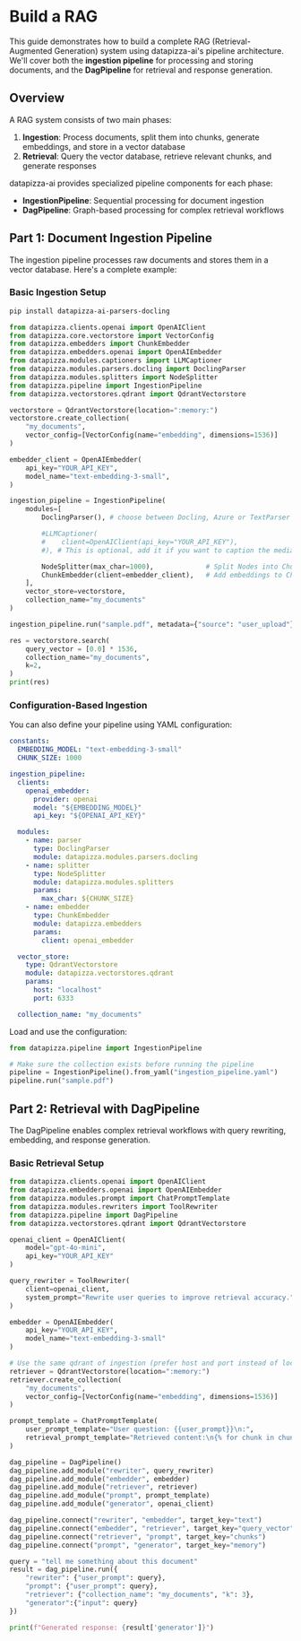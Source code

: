 # Build a RAG

This guide demonstrates how to build a complete RAG (Retrieval-Augmented Generation) system using datapizza-ai's pipeline architecture. We'll cover both the **ingestion pipeline** for processing and storing documents, and the **DagPipeline** for retrieval and response generation.

## Overview

A RAG system consists of two main phases:

1. **Ingestion**: Process documents, split them into chunks, generate embeddings, and store in a vector database
2. **Retrieval**: Query the vector database, retrieve relevant chunks, and generate responses

datapizza-ai provides specialized pipeline components for each phase:

- **IngestionPipeline**: Sequential processing for document ingestion
- **DagPipeline**: Graph-based processing for complex retrieval workflows

## Part 1: Document Ingestion Pipeline

The ingestion pipeline processes raw documents and stores them in a vector database. Here's a complete example:

### Basic Ingestion Setup

```sh
pip install datapizza-ai-parsers-docling
```

```python
from datapizza.clients.openai import OpenAIClient
from datapizza.core.vectorstore import VectorConfig
from datapizza.embedders import ChunkEmbedder
from datapizza.embedders.openai import OpenAIEmbedder
from datapizza.modules.captioners import LLMCaptioner
from datapizza.modules.parsers.docling import DoclingParser
from datapizza.modules.splitters import NodeSplitter
from datapizza.pipeline import IngestionPipeline
from datapizza.vectorstores.qdrant import QdrantVectorstore

vectorstore = QdrantVectorstore(location=":memory:")
vectorstore.create_collection(
    "my_documents",
    vector_config=[VectorConfig(name="embedding", dimensions=1536)]
)

embedder_client = OpenAIEmbedder(
    api_key="YOUR_API_KEY",
    model_name="text-embedding-3-small",
)

ingestion_pipeline = IngestionPipeline(
    modules=[
        DoclingParser(), # choose between Docling, Azure or TextParser to parse plain text

        #LLMCaptioner(
        #    client=OpenAIClient(api_key="YOUR_API_KEY"),
        #), # This is optional, add it if you want to caption the media

        NodeSplitter(max_char=1000),             # Split Nodes into Chunks
        ChunkEmbedder(client=embedder_client),   # Add embeddings to Chunks
    ],
    vector_store=vectorstore,
    collection_name="my_documents"
)

ingestion_pipeline.run("sample.pdf", metadata={"source": "user_upload"})

res = vectorstore.search(
    query_vector = [0.0] * 1536,
    collection_name="my_documents",
    k=2,
)
print(res)
```


### Configuration-Based Ingestion

You can also define your pipeline using YAML configuration:

```yaml
constants:
  EMBEDDING_MODEL: "text-embedding-3-small"
  CHUNK_SIZE: 1000

ingestion_pipeline:
  clients:
    openai_embedder:
      provider: openai
      model: "${EMBEDDING_MODEL}"
      api_key: "${OPENAI_API_KEY}"

  modules:
    - name: parser
      type: DoclingParser
      module: datapizza.modules.parsers.docling
    - name: splitter
      type: NodeSplitter
      module: datapizza.modules.splitters
      params:
        max_char: ${CHUNK_SIZE}
    - name: embedder
      type: ChunkEmbedder
      module: datapizza.embedders
      params:
        client: openai_embedder

  vector_store:
    type: QdrantVectorstore
    module: datapizza.vectorstores.qdrant
    params:
      host: "localhost"
      port: 6333

  collection_name: "my_documents"
```

Load and use the configuration:

```python
from datapizza.pipeline import IngestionPipeline

# Make sure the collection exists before running the pipeline
pipeline = IngestionPipeline().from_yaml("ingestion_pipeline.yaml")
pipeline.run("sample.pdf")

```

## Part 2: Retrieval with DagPipeline

The DagPipeline enables complex retrieval workflows with query rewriting, embedding, and response generation.

### Basic Retrieval Setup

```python
from datapizza.clients.openai import OpenAIClient
from datapizza.embedders.openai import OpenAIEmbedder
from datapizza.modules.prompt import ChatPromptTemplate
from datapizza.modules.rewriters import ToolRewriter
from datapizza.pipeline import DagPipeline
from datapizza.vectorstores.qdrant import QdrantVectorstore

openai_client = OpenAIClient(
    model="gpt-4o-mini",
    api_key="YOUR_API_KEY"
)

query_rewriter = ToolRewriter(
    client=openai_client,
    system_prompt="Rewrite user queries to improve retrieval accuracy."
)

embedder = OpenAIEmbedder(
    api_key="YOUR_API_KEY",
    model_name="text-embedding-3-small"
)

# Use the same qdrant of ingestion (prefer host and port instead of location when possible)
retriever = QdrantVectorstore(location=":memory:")
retriever.create_collection(
    "my_documents",
    vector_config=[VectorConfig(name="embedding", dimensions=1536)]
)

prompt_template = ChatPromptTemplate(
    user_prompt_template="User question: {{user_prompt}}\n:",
    retrieval_prompt_template="Retrieved content:\n{% for chunk in chunks %}{{ chunk.text }}\n{% endfor %}"
)

dag_pipeline = DagPipeline()
dag_pipeline.add_module("rewriter", query_rewriter)
dag_pipeline.add_module("embedder", embedder)
dag_pipeline.add_module("retriever", retriever)
dag_pipeline.add_module("prompt", prompt_template)
dag_pipeline.add_module("generator", openai_client)

dag_pipeline.connect("rewriter", "embedder", target_key="text")
dag_pipeline.connect("embedder", "retriever", target_key="query_vector")
dag_pipeline.connect("retriever", "prompt", target_key="chunks")
dag_pipeline.connect("prompt", "generator", target_key="memory")

query = "tell me something about this document"
result = dag_pipeline.run({
    "rewriter": {"user_prompt": query},
    "prompt": {"user_prompt": query},
    "retriever": {"collection_name": "my_documents", "k": 3},
    "generator":{"input": query}
})

print(f"Generated response: {result['generator']}")
```
